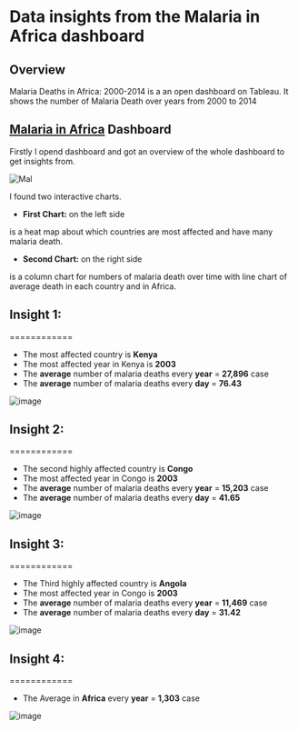 # Data insights from the Malaria in Africa dashboard

## Overview
Malaria Deaths in Africa: 2000-2014 is a an open dashboard on Tableau.
It shows the number of Malaria Death over years from 2000 to 2014
## [Malaria in Africa](https://public.tableau.com/views/MakeoverMonday34Malaria_0/MalariainAfrica?:embed=y&:showVizHome=no&:display_count=y&:display_static_image=y&:bootstrapWhenNotified=true#2) Dashboard
Firstly I opend dashboard and got an overview of the whole dashboard to get insights from.

![Mal](https://user-images.githubusercontent.com/58610546/158115589-45a56485-98e6-40cb-9c46-c478e4678ca4.PNG)

I found two interactive charts.
- **First Chart:** on the left side

is a heat map about which countries are most affected and have many malaria death.

- **Second Chart:** on the right side

is a column chart for numbers of malaria death over time with line chart of average death in each country and in Africa.


## Insight 1:
============
* The most affected country is **Kenya** 
* The most affected year in Kenya is **2003**
* The **average** number of malaria deaths  every **year** = **27,896** case
* The **average** number of malaria deaths every **day** = **76.43** 

![image](https://user-images.githubusercontent.com/58610546/158996029-6b7a71b9-791b-4482-8ac3-e6012926c2de.png)


## Insight 2:
============
* The second highly affected country is **Congo** 
* The most affected year in Congo is **2003**
* The **average** number of malaria deaths every **year** =  **15,203** case
* The **average** number of malaria deaths every **day** = **41.65** 

![image](https://user-images.githubusercontent.com/58610546/158996789-0c54576c-cdeb-43f8-a0f5-427387d3b772.png)


## Insight 3:
============
* The Third highly affected country is **Angola** 
* The most affected year in Congo is **2003**
* The **average** number of malaria deaths every **year** = **11,469** case
* The **average** number of malaria deaths every **day** = **31.42** 

![image](https://user-images.githubusercontent.com/58610546/158997466-c4630759-389f-4b79-8309-d0f81c962f12.png)


## Insight 4:
============
* The Average in **Africa** every **year** =  **1,303** case

![image](https://user-images.githubusercontent.com/58610546/158998688-446a7b59-5262-497e-8803-3e515454fc8e.png)
